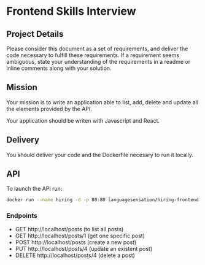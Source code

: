 # Frontend Skills Interview

## Project Details

Please consider this document as a set of requirements, and deliver the code necessary to fulfill these requirements. If a requirement seems ambiguous, state your understanding of the requirements in a readme or inline comments along with your solution.

## Mission

Your mission is to write an application able to list, add, delete and update all the elements provided by the API.

Your application should be writen with Javascript and React.

## Delivery

You should deliver your code and the Dockerfile necesary to run it locally.

## API

To launch the API run:
```sh
docker run --name hiring -d -p 80:80 languagesensation/hiring-frontend:latest
```

### Endpoints

- GET http://localhost/posts (to list all posts)
- GET http://localhost/posts/1 (get one specific post)
- POST http://localhost/posts (create a new post)
- PUT http://localhost/posts/4 (update an existent post)
- DELETE http://localhost/posts/4 (delete a post)
